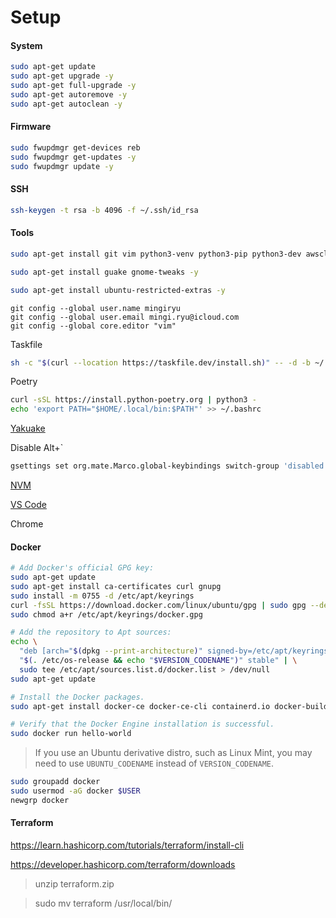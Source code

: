 # Setup

#### System

```sh
sudo apt-get update
sudo apt-get upgrade -y
sudo apt-get full-upgrade -y
sudo apt-get autoremove -y
sudo apt-get autoclean -y
```

#### Firmware

```sh
sudo fwupdmgr get-devices reb
sudo fwupdmgr get-updates -y
sudo fwupdmgr update -y
```

#### SSH

```sh
ssh-keygen -t rsa -b 4096 -f ~/.ssh/id_rsa
```

#### Tools

```sh
sudo apt-get install git vim python3-venv python3-pip python3-dev awscli -y
```

```sh
sudo apt-get install guake gnome-tweaks -y
```

```sh
sudo apt-get install ubuntu-restricted-extras -y
```

```
git config --global user.name mingiryu
git config --global user.email mingi.ryu@icloud.com
git config --global core.editor "vim"
```

Taskfile
```sh
sh -c "$(curl --location https://taskfile.dev/install.sh)" -- -d -b ~/.local/bin
```

Poetry
```sh
curl -sSL https://install.python-poetry.org | python3 -
echo 'export PATH="$HOME/.local/bin:$PATH"' >> ~/.bashrc
```

[Yakuake](https://community.linuxmint.com/software/view/yakuake)

Disable Alt+`
```sh
gsettings set org.mate.Marco.global-keybindings switch-group 'disabled'
```

[NVM](https://github.com/nvm-sh/nvm)

[VS Code](https://code.visualstudio.com/docs/setup/linux)

Chrome

#### Docker

```sh
# Add Docker's official GPG key:
sudo apt-get update
sudo apt-get install ca-certificates curl gnupg
sudo install -m 0755 -d /etc/apt/keyrings
curl -fsSL https://download.docker.com/linux/ubuntu/gpg | sudo gpg --dearmor -o /etc/apt/keyrings/docker.gpg
sudo chmod a+r /etc/apt/keyrings/docker.gpg

# Add the repository to Apt sources:
echo \
  "deb [arch="$(dpkg --print-architecture)" signed-by=/etc/apt/keyrings/docker.gpg] https://download.docker.com/linux/ubuntu \
  "$(. /etc/os-release && echo "$VERSION_CODENAME")" stable" | \
  sudo tee /etc/apt/sources.list.d/docker.list > /dev/null
sudo apt-get update

# Install the Docker packages.
sudo apt-get install docker-ce docker-ce-cli containerd.io docker-buildx-plugin docker-compose-plugin

# Verify that the Docker Engine installation is successful.
sudo docker run hello-world
```

> If you use an Ubuntu derivative distro, such as Linux Mint, you may need to use `UBUNTU_CODENAME` instead of `VERSION_CODENAME`.

```sh
sudo groupadd docker
sudo usermod -aG docker $USER
newgrp docker
```

#### Terraform

https://learn.hashicorp.com/tutorials/terraform/install-cli

https://developer.hashicorp.com/terraform/downloads

> unzip terraform.zip

> sudo mv terraform /usr/local/bin/

